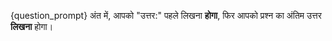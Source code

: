 {question_prompt}
अंत में, आपको "उत्तर:" पहले लिखना **होगा**, फिर आपको प्रश्न का अंतिम उत्तर **लिखना** होगा।